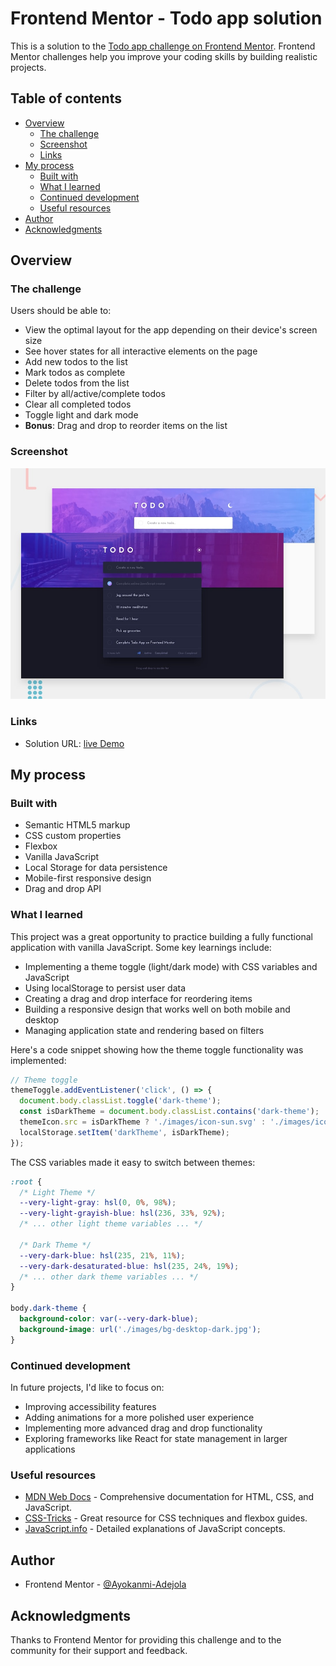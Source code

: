 # Frontend Mentor - Todo app solution

This is a solution to the [Todo app challenge on Frontend Mentor](https://www.frontendmentor.io/challenges/todo-app-Su1_KokOW). Frontend Mentor challenges help you improve your coding skills by building realistic projects.

## Table of contents

- [Overview](#overview)
  - [The challenge](#the-challenge)
  - [Screenshot](#screenshot)
  - [Links](#links)
- [My process](#my-process)
  - [Built with](#built-with)
  - [What I learned](#what-i-learned)
  - [Continued development](#continued-development)
  - [Useful resources](#useful-resources)
- [Author](#author)
- [Acknowledgments](#acknowledgments)

## Overview

### The challenge

Users should be able to:

- View the optimal layout for the app depending on their device's screen size
- See hover states for all interactive elements on the page
- Add new todos to the list
- Mark todos as complete
- Delete todos from the list
- Filter by all/active/complete todos
- Clear all completed todos
- Toggle light and dark mode
- **Bonus**: Drag and drop to reorder items on the list

### Screenshot

![Todo App Screenshot](./design/desktop-preview.jpg)


### Links

- Solution URL: [live Demo]()

## My process

### Built with

- Semantic HTML5 markup
- CSS custom properties
- Flexbox
- Vanilla JavaScript
- Local Storage for data persistence
- Mobile-first responsive design
- Drag and drop API

### What I learned

This project was a great opportunity to practice building a fully functional application with vanilla JavaScript. Some key learnings include:

- Implementing a theme toggle (light/dark mode) with CSS variables and JavaScript
- Using localStorage to persist user data
- Creating a drag and drop interface for reordering items
- Building a responsive design that works well on both mobile and desktop
- Managing application state and rendering based on filters

Here's a code snippet showing how the theme toggle functionality was implemented:

```js
// Theme toggle
themeToggle.addEventListener('click', () => {
  document.body.classList.toggle('dark-theme');
  const isDarkTheme = document.body.classList.contains('dark-theme');
  themeIcon.src = isDarkTheme ? './images/icon-sun.svg' : './images/icon-moon.svg';
  localStorage.setItem('darkTheme', isDarkTheme);
});
```

The CSS variables made it easy to switch between themes:

```css
:root {
  /* Light Theme */
  --very-light-gray: hsl(0, 0%, 98%);
  --very-light-grayish-blue: hsl(236, 33%, 92%);
  /* ... other light theme variables ... */

  /* Dark Theme */
  --very-dark-blue: hsl(235, 21%, 11%);
  --very-dark-desaturated-blue: hsl(235, 24%, 19%);
  /* ... other dark theme variables ... */
}

body.dark-theme {
  background-color: var(--very-dark-blue);
  background-image: url('./images/bg-desktop-dark.jpg');
}
```

### Continued development

In future projects, I'd like to focus on:

- Improving accessibility features
- Adding animations for a more polished user experience
- Implementing more advanced drag and drop functionality
- Exploring frameworks like React for state management in larger applications

### Useful resources

- [MDN Web Docs](https://developer.mozilla.org) - Comprehensive documentation for HTML, CSS, and JavaScript.
- [CSS-Tricks](https://css-tricks.com) - Great resource for CSS techniques and flexbox guides.
- [JavaScript.info](https://javascript.info) - Detailed explanations of JavaScript concepts.

## Author

- Frontend Mentor - [@Ayokanmi-Adejola](https://www.frontendmentor.io/profile/Ayokanmi-Adejola)

## Acknowledgments

Thanks to Frontend Mentor for providing this challenge and to the community for their support and feedback.
